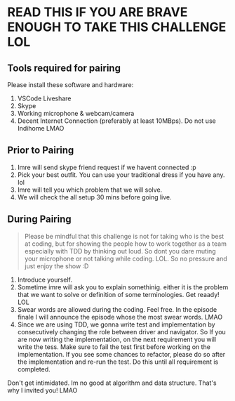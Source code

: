 # READ THIS IF YOU ARE BRAVE ENOUGH TO TAKE THIS CHALLENGE LOL

## Tools required for pairing

Please install these software and hardware:

1. VSCode Liveshare
1. Skype
1. Working microphone & webcam/camera
1. Decent Internet Connection (preferably at least 10MBps). Do not use Indihome LMAO

## Prior to Pairing

1. Imre will send skype friend request if we havent connected :p 
1. Pick your best outfit. You can use your traditional dress if you have any. lol
1. Imre will tell you which problem that we will solve. 
1. We will check the all setup 30 mins before going live. 

## During Pairing

> Please be mindful that this challenge is not for taking who is the best at coding, but for showing the people how to work together as a team especially 
with TDD by thinking out loud. So dont you dare muting your microphone or not talking while coding. LOL. So no pressure and just enjoy the show :D

1. Introduce yourself. 
1. Sometime imre will ask you to explain somethinig. either it is the problem that we want to solve or definition of some terminologies. Get reaady! LOL
1. Swear words are allowed during the coding. Feel free. In the episode finale I will announce the episode whose the most swear words. LMAO
1. Since we are using TDD, we gonna write test and implementation by consecutively changing the role between driver and navigator. So If you are now writing the implementation, on the next requirement you will write the tess. 
Make sure to fail the test first before working on the implementation. If you see some chances to refactor, please do so after the implementation and re-run the test. Do this until all requirement is completed.

Don't get intimidated. Im no good at algorithm and data structure. That's why I invited you! LMAO
